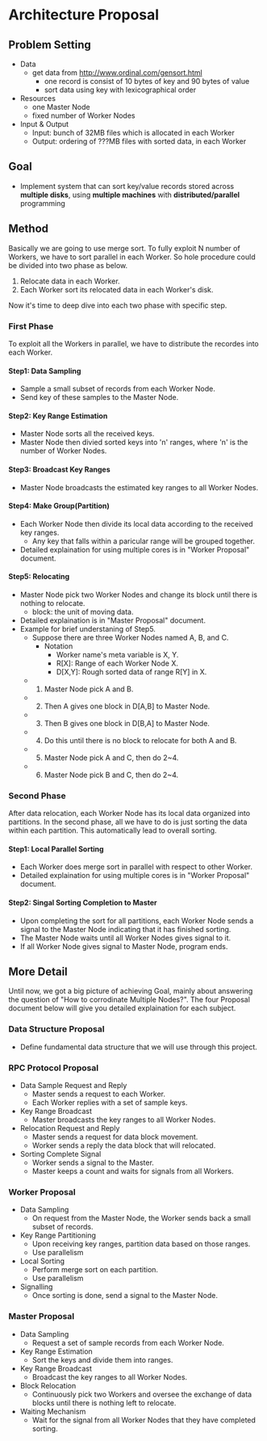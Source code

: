 # Architecture Proposal

## Problem Setting

- Data
  - get data from <http://www.ordinal.com/gensort.html>
    - one record is consist of 10 bytes of key and 90 bytes of value
    - sort data using key with lexicographical order
- Resources
  - one Master Node
  - fixed number of Worker Nodes
- Input & Output
  - Input: bunch of 32MB files which is allocated in each Worker
  - Output: ordering of ???MB files with sorted data, in each Worker

## Goal

- Implement system that can sort key/value records stored across **multiple disks**, using **multiple machines** with **distributed/parallel** programming

## Method

Basically we are going to use merge sort. To fully exploit N number of Workers, we have to sort parallel in each Worker. So hole procedure could be divided into two phase as below.

1. Relocate data in each Worker.
2. Each Worker sort its relocated data in each Worker's disk.

Now it's time to deep dive into each two phase with specific step.

### First Phase

To exploit all the Workers in parallel, we have to distribute the recordes into each Worker.

#### Step1: Data Sampling

- Sample a small subset of records from each Worker Node.
- Send key of these samples to the Master Node.

#### Step2: Key Range Estimation

- Master Node sorts all the received keys.
- Master Node then divied sorted keys into 'n' ranges, where 'n' is the number of Worker Nodes.

#### Step3: Broadcast Key Ranges

- Master Node broadcasts the estimated key ranges to all Worker Nodes.

#### Step4: Make Group(Partition)

- Each Worker Node then divide its local data according to the received key ranges.
  - Any key that falls within a paricular range will be grouped together.
- Detailed explaination for using multiple cores is in "Worker Proposal" document.

#### Step5: Relocating

- Master Node pick two Worker Nodes and change its block until there is nothing to relocate.
  - block: the unit of moving data.
- Detailed explaination is in "Master Proposal" document.
- Example for brief understaning of Step5.
  - Suppose there are three Worker Nodes named A, B, and C.
    - Notation
      - Worker name's meta variable is X, Y.
      - R[X]: Range of each Worker Node X.
      - D[X,Y]: Rough sorted data of range R[Y] in X.
  - 1. Master Node pick A and B.
  - 2. Then A gives one block in D[A,B] to Master Node.
  - 3. Then B gives one block in D[B,A] to Master Node.
  - 4. Do this until there is no block to relocate for both A and B.
  - 5. Master Node pick A and C, then do 2~4.
  - 6. Master Node pick B and C, then do 2~4.

### Second Phase

After data relocation, each Worker Node has its local data organized into partitions. In the second phase, all we have to do is just sorting the data within each partition. This automatically lead to overall sorting.

#### Step1: Local Parallel Sorting

- Each Worker does merge sort in parallel with respect to other Worker.
- Detailed explaination for using multiple cores is in "Worker Proposal" document.

#### Step2: Singal Sorting Completion to Master

- Upon completing the sort for all partitions, each Worker Node sends a signal to the Master Node indicating that it has finished sorting.
- The Master Node waits until all Worker Nodes gives signal to it.
- If all Worker Node gives signal to Master Node, program ends.

## More Detail

Until now, we got a big picture of achieving Goal, mainly about answering the question of "How to corrodinate Multiple Nodes?". The four Proposal document below will give you detailed explaination for each subject.

### Data Structure Proposal

- Define fundamental data structure that we will use through this project.

### RPC Protocol Proposal

- Data Sample Request and Reply
  - Master sends a request to each Worker.
  - Each Worker replies with a set of sample keys.
- Key Range Broadcast
  - Master broadcasts the key ranges to all Worker Nodes.
- Relocation Request and Reply
  - Master sends a request for data block movement.
  - Worker sends a reply the data block that will relocated.
- Sorting Complete Signal
  - Worker sends a signal to the Master.
  - Master keeps a count and waits for signals from all Workers.

### Worker Proposal

- Data Sampling
  - On request from the Master Node, the Worker sends back a small subset of records.
- Key Range Partitioning
  - Upon receiving key ranges, partition data based on those ranges.
  - Use parallelism
- Local Sorting
  - Perform merge sort on each partition.
  - Use parallelism
- Signalling
  - Once sorting is done, send a signal to the Master Node.

### Master Proposal

- Data Sampling
  - Request a set of sample records from each Worker Node.
- Key Range Estimation
  - Sort the keys and divide them into ranges.
- Key Range Broadcast
  - Broadcast the key ranges to all Worker Nodes.
- Block Relocation
  - Continuously pick two Workers and oversee the exchange of data blocks until there is nothing left to relocate.
- Waiting Mechanism
  - Wait for the signal from all Worker Nodes that they have completed sorting.
